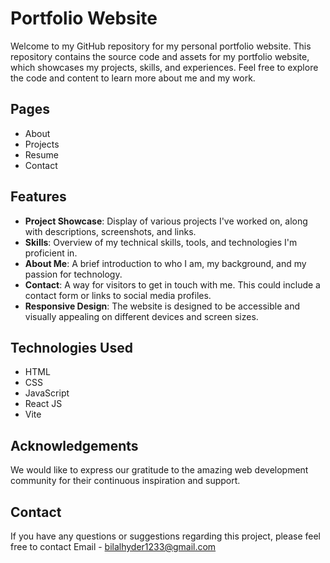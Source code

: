 # Portfolio Website
Welcome to my GitHub repository for my personal portfolio website. This repository contains the source code and assets for my portfolio website, which showcases my projects, skills, and experiences. Feel free to explore the code and content to learn more about me and my work.



## Pages
* About
* Projects
* Resume
* Contact

## Features
* **Project Showcase**: Display of various projects I've worked on, along with descriptions, screenshots, and links.
* **Skills**: Overview of my technical skills, tools, and technologies I'm proficient in.
* **About Me**: A brief introduction to who I am, my background, and my passion for technology.
* **Contact**: A way for visitors to get in touch with me. This could include a contact form or links to social media profiles.
* **Responsive Design**: The website is designed to be accessible and visually appealing on different devices and screen sizes.

## Technologies Used

* HTML
* CSS
* JavaScript
* React JS
* Vite



## Acknowledgements

We would like to express our gratitude to the amazing web development community for their continuous inspiration and support.

## Contact

If you have any questions or suggestions regarding this project, please feel free to contact Email - bilalhyder1233@gmail.com